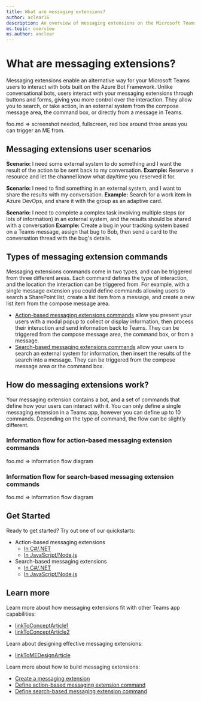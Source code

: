 ```yaml
---
title: What are messaging extensions?
author: aclear16
description: An overview of messaging extensions on the Microsoft Teams platform
ms.topic: overview
ms.author: anclear
---
```

# What are messaging extensions?

Messaging extensions enable an alternative way for your Microsoft Teams users to interact with bots built on the Azure Bot Framework. Unlike conversational bots, users interact with your messaging extensions through buttons and forms, giving you more control over the interaction. They allow you to search, or take action, in an external system from the compose message area, the command box, or directly from a message in Teams.

foo.md => screenshot needed, fullscreen, red box around three areas you can trigger an ME from.

## Messaging extensions user scenarios

**Scenario:** I need some external system to do something and I want the result of the action to be sent back to my conversation.
**Example:** Reserve a resource and let the channel know what day/time you reserved it for.

**Scenario:** I need to find something in an external system, and I want to share the results with my conversation.
**Example:**  Search for a work item in Azure DevOps, and share it with the group as an adaptive card.

**Scenario:** I need to complete a complex task involving multiple steps (or lots of information) in an external system, and the results should be shared with a conversation
**Example:** Create a bug in your tracking system based on a Teams message, assign that bug to Bob, then send a card to the conversation thread with the bug's details.

## Types of messaging extension commands

Messaging extensions commands come in two types, and can be triggered from three different areas. Each command defines the type of interaction, and the location the interaction can be triggered from. For example, with a single message extension you could define commands allowing users to search a SharePoint list, create a list item from a message, and create a new list item from the compose message area.

* [Action-based messaging extensions commands](./foo.md) allow you present your users with a modal popup to collect or display information, then process their interaction and send information back to Teams. They can be triggered from the compose message area, the command box, or from a message.
* [Search-based messaging extensions commands](./foo.md) allow your users to search an external system for information, then insert the results of the search into a message. They can be triggered from the compose message area or the command box.

## How do messaging extensions work?

Your messaging extension contains a bot, and a set of commands that define how your users can interact with it. You can only define a single messaging extension in a Teams app, however you can define up to 10 commands. Depending on the type of command, the flow can be slightly different.

### Information flow for action-based messaging extension commands

foo.md => information flow diagram

### Information flow for search-based messaging extension commands

foo.md => information flow diagram

## Get Started

Ready to get started? Try out one of our quickstarts:

* Action-based messaging extensions
  * [In C#/.NET](foo.md)
  * [In JavaScript/Node.js](foo.md)
* Search-based messaging extensions
  * [In C#/.NET](foo.md)
  * [In JavaScript/Node.js](foo.md)

## Learn more

Learn more about how messaging extensions fit with other Teams app capabilities:

* [linkToConceptArticle1](./foo.md)
* [linkToConceptArticle2](./foo.md)

Learn about designing effective messaging extensions:

* [linkToMEDesignArticle](./foo.md)

Learn more about how to build messaging extensions:

* [Create a messaging extension](./foo.md)
* [Define action-based messaging extension command](./foo.md)
* [Define search-based messaging extension command](./foo.md)